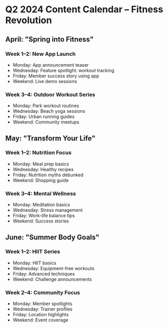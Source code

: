 # Q2 2024 Content Calendar – Fitness Revolution

## April: "Spring into Fitness"

### Week 1–2: New App Launch
- Monday: App announcement teaser
- Wednesday: Feature spotlight: workout tracking
- Friday: Member success story using app
- Weekend: Live demo sessions

### Week 3–4: Outdoor Workout Series
- Monday: Park workout routines
- Wednesday: Beach yoga sessions
- Friday: Urban running guides
- Weekend: Community meetups

## May: "Transform Your Life"

### Week 1–2: Nutrition Focus
- Monday: Meal prep basics
- Wednesday: Healthy recipes
- Friday: Nutrition myths debunked
- Weekend: Shopping guide

### Week 3–4: Mental Wellness
- Monday: Meditation basics
- Wednesday: Stress management
- Friday: Work-life balance tips
- Weekend: Success stories

## June: "Summer Body Goals"

### Week 1–2: HIIT Series
- Monday: HIIT basics
- Wednesday: Equipment-free workouts
- Friday: Advanced techniques
- Weekend: Challenge announcements

### Week 2–4: Community Focus
- Monday: Member spotlights
- Wednesday: Trainer profiles
- Friday: Location highlights
- Weekend: Event coverage
